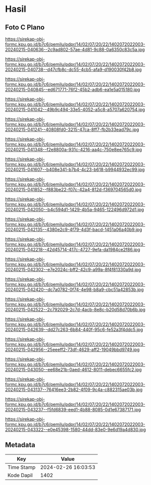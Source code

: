 # Hasil

## Foto C Plano

https://sirekap-obj-formc.kpu.go.id/b7c6/pemilu/pdpr/14/02/07/20/22/1402072022003-20240215-040636--2c9ad802-57ae-4d81-9c88-0a6350c83c5a.jpg

https://sirekap-obj-formc.kpu.go.id/b7c6/pemilu/pdpr/14/02/07/20/22/1402072022003-20240215-040738--d47cfb8c-dc55-4cb5-afa9-d190030f42b8.jpg

https://sirekap-obj-formc.kpu.go.id/b7c6/pemilu/pdpr/14/02/07/20/22/1402072022003-20240215-040845--ed671771-76f2-45b2-adb6-ea1e5a015180.jpg

https://sirekap-obj-formc.kpu.go.id/b7c6/pemilu/pdpr/14/02/07/20/22/1402072022003-20240215-041042--49b9c494-33e5-4052-a5c8-a5707a620754.jpg

https://sirekap-obj-formc.kpu.go.id/b7c6/pemilu/pdpr/14/02/07/20/22/1402072022003-20240215-041241--40808fd0-3215-47ca-8ff7-fb2b33ead79c.jpg

https://sirekap-obj-formc.kpu.go.id/b7c6/pemilu/pdpr/14/02/07/20/22/1402072022003-20240215-041348--f2e8800a-931c-4216-aa4c-750e8ee765c9.jpg

https://sirekap-obj-formc.kpu.go.id/b7c6/pemilu/pdpr/14/02/07/20/22/1402072022003-20240215-041607--b408e341-b7b4-4c23-b618-b9944932ec99.jpg

https://sirekap-obj-formc.kpu.go.id/b7c6/pemilu/pdpr/14/02/07/20/22/1402072022003-20240215-041852--f883be22-f07c-42a4-812d-f369704565d0.jpg

https://sirekap-obj-formc.kpu.go.id/b7c6/pemilu/pdpr/14/02/07/20/22/1402072022003-20240215-042050--b4c594d1-1429-4b5a-9465-122496d972d1.jpg

https://sirekap-obj-formc.kpu.go.id/b7c6/pemilu/pdpr/14/02/07/20/22/1402072022003-20240215-042135--4380e2c9-4f79-4d3f-bacd-1451a06a40b9.jpg

https://sirekap-obj-formc.kpu.go.id/b7c6/pemilu/pdpr/14/02/07/20/22/1402072022003-20240215-042218--42d45714-417c-4727-9efa-da1984ce2f86.jpg

https://sirekap-obj-formc.kpu.go.id/b7c6/pemilu/pdpr/14/02/07/20/22/1402072022003-20240215-042302--e7e2024c-bff2-42c9-a99a-8f4f81330a9d.jpg

https://sirekap-obj-formc.kpu.go.id/b7c6/pemilu/pdpr/14/02/07/20/22/1402072022003-20240215-042420--dc7a0782-0f74-4e98-b8a9-cbc51a42853b.jpg

https://sirekap-obj-formc.kpu.go.id/b7c6/pemilu/pdpr/14/02/07/20/22/1402072022003-20240215-042522--2c792029-2c7d-4acb-8e8c-b20d58d70b6b.jpg

https://sirekap-obj-formc.kpu.go.id/b7c6/pemilu/pdpr/14/02/07/20/22/1402072022003-20240215-042639--dd27c263-6b84-440f-95c6-fe52a3f4ddc5.jpg

https://sirekap-obj-formc.kpu.go.id/b7c6/pemilu/pdpr/14/02/07/20/22/1402072022003-20240215-042956--25eeeff2-73df-4629-aff2-19049bbd9749.jpg

https://sirekap-obj-formc.kpu.go.id/b7c6/pemilu/pdpr/14/02/07/20/22/1402072022003-20240215-043050--ee68e21b-0aed-4612-8011-debec6655fc2.jpg

https://sirekap-obj-formc.kpu.go.id/b7c6/pemilu/pdpr/14/02/07/20/22/1402072022003-20240215-043137--76416ee3-2b82-4f09-9c4a-c882315ae03b.jpg

https://sirekap-obj-formc.kpu.go.id/b7c6/pemilu/pdpr/14/02/07/20/22/1402072022003-20240215-043237--f5fd6839-eed1-4b88-8085-0d1e67387171.jpg

https://sirekap-obj-formc.kpu.go.id/b7c6/pemilu/pdpr/14/02/07/20/22/1402072022003-20240215-043322--e0e45398-1580-44dd-83e0-9e6d19a4d830.jpg


## Metadata

| Key        | Value               |
| ---------- | ------------------- |
| Time Stamp | 2024-02-26 16:03:53 |
| Kode Dapil | 1402                |




